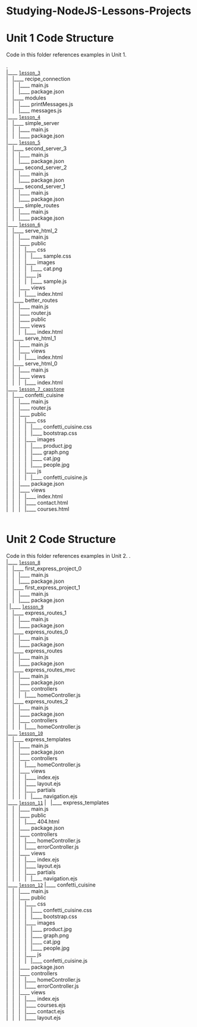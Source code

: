 # Studying-NodeJS-Lessons-Projects
# Unit 1 Code Structure

Code in this folder references examples in Unit 1.

.  
|____ [`lesson_3`](Unit%201/lesson_3/)  
| &nbsp; |____ recipe_connection  
| &nbsp; | &nbsp; |____ main.js  
| &nbsp; | &nbsp; |____ package.json  
| &nbsp; |____ modules  
| &nbsp; | &nbsp; |____ printMessages.js  
| &nbsp; | &nbsp; |____ messages.js  
|____ [`lesson_4`](Unit%201/lesson_4/)  
| &nbsp; |____ simple_server  
| &nbsp; | &nbsp; |____ main.js  
| &nbsp; | &nbsp; |____ package.json  
|____ [`lesson_5`](Unit%201/lesson_5/)  
| &nbsp; |____ second_server_3  
| &nbsp; | &nbsp; |____ main.js  
| &nbsp; | &nbsp; |____ package.json  
| &nbsp; |____ second_server_2  
| &nbsp; | &nbsp; |____ main.js  
| &nbsp; | &nbsp; |____ package.json  
| &nbsp; |____ second_server_1  
| &nbsp; | &nbsp; |____ main.js  
| &nbsp; | &nbsp; |____ package.json  
| &nbsp; |____ simple_routes  
| &nbsp; | &nbsp; |____ main.js  
| &nbsp; | &nbsp; |____ package.json  
|____ [`lesson_6`](Unit%201/lesson_6/)  
| &nbsp; |____ serve_html_2  
| &nbsp; | &nbsp; |____ main.js  
| &nbsp; | &nbsp; |____ public  
| &nbsp; | &nbsp; | &nbsp; |____ css  
| &nbsp; | &nbsp; | &nbsp; | &nbsp; |____ sample.css  
| &nbsp; | &nbsp; | &nbsp; |____ images  
| &nbsp; | &nbsp; | &nbsp; | &nbsp; |____ cat.png  
| &nbsp; | &nbsp; | &nbsp; |____ js  
| &nbsp; | &nbsp; | &nbsp; | &nbsp; |____ sample.js  
| &nbsp; | &nbsp; |____ views  
| &nbsp; | &nbsp; | &nbsp; |____ index.html  
| &nbsp; |____ better_routes  
| &nbsp; | &nbsp; |____ main.js  
| &nbsp; | &nbsp; |____ router.js  
| &nbsp; | &nbsp; |____ public  
| &nbsp; | &nbsp; |____ views  
| &nbsp; | &nbsp; | &nbsp; |____ index.html  
| &nbsp; |____ serve_html_1  
| &nbsp; | &nbsp; |____ main.js  
| &nbsp; | &nbsp; |____ views  
| &nbsp; | &nbsp; | &nbsp; |____ index.html  
| &nbsp; |____ serve_html_0  
| &nbsp; | &nbsp; |____ main.js  
| &nbsp; | &nbsp; |____ views  
| &nbsp; | &nbsp; | &nbsp; |____ index.html  
|____ [`lesson_7_capstone`](Unit%201/lesson_7/)  
| &nbsp; |____ confetti_cuisine  
| &nbsp; | &nbsp; |____ main.js  
| &nbsp; | &nbsp; |____ router.js  
| &nbsp; | &nbsp; |____ public  
| &nbsp; | &nbsp; | &nbsp; |____ css  
| &nbsp; | &nbsp; | &nbsp; | &nbsp; |____ confetti_cuisine.css  
| &nbsp; | &nbsp; | &nbsp; | &nbsp; |____ bootstrap.css  
| &nbsp; | &nbsp; | &nbsp; |____ images  
| &nbsp; | &nbsp; | &nbsp; | &nbsp; |____ product.jpg  
| &nbsp; | &nbsp; | &nbsp; | &nbsp; |____ graph.png  
| &nbsp; | &nbsp; | &nbsp; | &nbsp; |____ cat.jpg  
| &nbsp; | &nbsp; | &nbsp; | &nbsp; |____ people.jpg  
| &nbsp; | &nbsp; | &nbsp; |____ js  
| &nbsp; | &nbsp; | &nbsp; | &nbsp; |____ confetti_cuisine.js  
| &nbsp; | &nbsp; |____ package.json  
| &nbsp; | &nbsp; |____ views  
| &nbsp; | &nbsp; | &nbsp; |____ index.html  
| &nbsp; | &nbsp; | &nbsp; |____ contact.html  
| &nbsp; | &nbsp; | &nbsp; |____ courses.html  
<br />

# Unit 2 Code Structure

Code in this folder references examples in Unit 2.
.  
|____ [`lesson_8`](./Unit2/lesson_8/)  
| &nbsp; |____ first_express_project_0  
| &nbsp; | &nbsp; |____ main.js  
| &nbsp; | &nbsp; |____ package.json  
| &nbsp; |____ first_express_project_1  
| &nbsp; | &nbsp; |____ main.js  
| &nbsp; | &nbsp; |____ package.json  
| 
|____ [`lesson_9`](./Unit2/lesson_9/)  
| &nbsp; |____ express_routes_1  
| &nbsp; | &nbsp; |____ main.js  
| &nbsp; | &nbsp; |____ package.json  
| &nbsp; |____ express_routes_0  
| &nbsp; | &nbsp; |____ main.js  
| &nbsp; | &nbsp; |____ package.json  
| &nbsp; |____ express_routes  
| &nbsp; | &nbsp; |____ main.js  
| &nbsp; | &nbsp; |____ package.json  
| &nbsp; |____ express_routes_mvc  
| &nbsp; | &nbsp; |____ main.js  
| &nbsp; | &nbsp; |____ package.json  
| &nbsp; | &nbsp; |____ controllers  
| &nbsp; | &nbsp; | &nbsp; |____ homeController.js  
| &nbsp; |____ express_routes_2  
| &nbsp; | &nbsp; |____ main.js  
| &nbsp; | &nbsp; |____ package.json  
| &nbsp; | &nbsp; |____ controllers  
| &nbsp; | &nbsp; | &nbsp; |____ homeController.js  
|____ [`lesson_10`](./Unit2/lesson_10/)  
| &nbsp; |____ express_templates  
| &nbsp; | &nbsp; |____ main.js  
| &nbsp; | &nbsp; |____ package.json  
| &nbsp; | &nbsp; |____ controllers  
| &nbsp; | &nbsp; | &nbsp; |____ homeController.js  
| &nbsp; | &nbsp; |____ views  
| &nbsp; | &nbsp; | &nbsp; |____ index.ejs  
| &nbsp; | &nbsp; | &nbsp; |____ layout.ejs  
| &nbsp; | &nbsp; | &nbsp; |____ partials  
| &nbsp; | &nbsp; | &nbsp; | &nbsp; |____ navigation.ejs  
|____ [`lesson_11`](./Unit2/lesson_10/express_template_partials_error-handling/) 
| &nbsp; |____ express_templates  
| &nbsp; | &nbsp; |____ main.js  
| &nbsp; | &nbsp; |____ public  
| &nbsp; | &nbsp; | &nbsp; |____ 404.html  
| &nbsp; | &nbsp; |____ package.json  
| &nbsp; | &nbsp; |____ controllers  
| &nbsp; | &nbsp; | &nbsp; |____ homeController.js  
| &nbsp; | &nbsp; | &nbsp; |____ errorController.js  
| &nbsp; | &nbsp; |____ views  
| &nbsp; | &nbsp; | &nbsp; |____ index.ejs  
| &nbsp; | &nbsp; | &nbsp; |____ layout.ejs  
| &nbsp; | &nbsp; | &nbsp; |____ partials  
| &nbsp; | &nbsp; | &nbsp; | &nbsp; |____ navigation.ejs  
|____ [`lesson_12`](./Unit2/lesson_10/confetti_cuisine/)
|____ confetti_cuisine  
| &nbsp; | &nbsp; |____ main.js  
| &nbsp; | &nbsp; |____ public  
| &nbsp; | &nbsp; | &nbsp; |____ css  
| &nbsp; | &nbsp; | &nbsp; | &nbsp; |____ confetti_cuisine.css  
| &nbsp; | &nbsp; | &nbsp; | &nbsp; |____ bootstrap.css  
| &nbsp; | &nbsp; | &nbsp; |____ images  
| &nbsp; | &nbsp; | &nbsp; | &nbsp; |____ product.jpg  
| &nbsp; | &nbsp; | &nbsp; | &nbsp; |____ graph.png  
| &nbsp; | &nbsp; | &nbsp; | &nbsp; |____ cat.jpg  
| &nbsp; | &nbsp; | &nbsp; | &nbsp; |____ people.jpg  
| &nbsp; | &nbsp; | &nbsp; |____ js  
| &nbsp; | &nbsp; | &nbsp; | &nbsp; |____ confetti_cuisine.js  
| &nbsp; | &nbsp; |____ package.json  
| &nbsp; | &nbsp; |____ controllers  
| &nbsp; | &nbsp; | &nbsp; |____ homeController.js  
| &nbsp; | &nbsp; | &nbsp; |____ errorController.js  
| &nbsp; | &nbsp; |____ views  
| &nbsp; | &nbsp; | &nbsp; |____ index.ejs  
| &nbsp; | &nbsp; | &nbsp; |____ courses.ejs  
| &nbsp; | &nbsp; | &nbsp; |____ contact.ejs  
| &nbsp; | &nbsp; | &nbsp; |____ layout.ejs  
